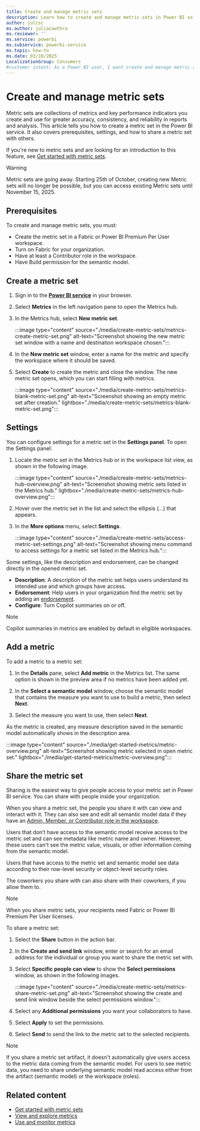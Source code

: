 ```yaml
---
title: Create and manage metric sets
description: Learn how to create and manage metric sets in Power BI so that members of your organization can find and reuse key metrics.
author: julcsc
ms.author: juliacawthra
ms.reviewer: ''
ms.service: powerbi
ms.subservice: powerbi-service
ms.topic: how-to
ms.date: 03/10/2025
LocalizationGroup: Consumers
#customer intent: As a Power BI user, I want create and manage metric sets so that my metrics are reusable and discoverable in my organization.
---
```


# Create and manage metric sets

Metric sets are collections of metrics and key performance indicators you create and use for greater accuracy, consistency, and reliability in reports and analysis.
This article tells you how to create a metric set in the Power BI service. It also covers prerequisites, settings, and how to share a metric set with others.

If you're new to metric sets and are looking for an introduction to this feature, see [Get started with metric sets](./get-started-metrics.md).

> [!WARNING]
> Metric sets are going away. Starting 25th of October, creating new Metric sets will no longer be possible, but you can access existing Metric sets until November 15, 2025.

## Prerequisites

To create and manage metric sets, you must:

- Create the metric set in a Fabric or Power BI Premium Per User workspace.
- Turn on Fabric for your organization.
- Have at least a Contributor role in the workspace.
- Have Build permission for the semantic model.

## Create a metric set

1. Sign in to the [**Power BI service**](https://app.powerbi.com) in your browser.

1. Select **Metrics** in the left navigation pane to open the Metrics hub.

1. In the Metrics hub, select **New metric set**.

   :::image type="content" source="./media/create-metric-sets/metrics-create-metric-set.png" alt-text="Screenshot showing the new metric set window with a name and destination workspace chosen.":::

1. In the **New metric set** window, enter a name for the metric and specify the workspace where it should be saved.

1. Select **Create** to create the metric and close the window. The new metric set opens, which you can start filling with metrics.

   :::image type="content" source="./media/create-metric-sets/metrics-blank-metric-set.png" alt-text="Screenshot showing an empty metric set after creation." lightbox="./media/create-metric-sets/metrics-blank-metric-set.png":::

## Settings

You can configure settings for a metric set in the **Settings panel**. To open the Settings panel:

1. Locate the metric set in the Metrics hub or in the workspace list view, as shown in the following image.

   :::image type="content" source="./media/create-metric-sets/metrics-hub-overview.png" alt-text="Screenshot showing metric sets listed in the Metrics hub." lightbox="./media/create-metric-sets/metrics-hub-overview.png":::

1. Hover over the metric set in the list and select the ellipsis (...) that appears.

1. In the **More options** menu, select **Settings**.

   :::image type="content" source="./media/create-metric-sets/access-metric-set-settings.png" alt-text="Screenshot showing menu command to access settings for a metric set listed in the Metrics hub.":::

Some settings, like the description and endorsement, can be changed directly in the opened metric set.

- **Description**: A description of the metric set helps users understand its intended use and which groups have access.
- **Endorsement**: Help users in your organization find the metric set by adding an [endorsement](../collaborate-share/service-endorsement-overview.md).
- **Configure**: Turn Copilot summaries on or off.

> [!NOTE]
> Copilot summaries in metrics are enabled by default in eligible workspaces.

## Add a metric

To add a metric to a metric set:

1. In the **Details** pane, select **Add metric** in the Metrics list. The same option is shown in the preview area if no metrics have been added yet.

1. In the **Select a semantic model** window, choose the semantic model that contains the measure you want to use to build a metric, then select **Next**.

1. Select the measure you want to use, then select **Next**.

As the metric is created, any measure description saved in the semantic model automatically shows in the description area.

:::image type="content" source="./media/get-started-metrics/metric-overview.png" alt-text="Screenshot showing metric selected in open metric set." lightbox="./media/get-started-metrics/metric-overview.png":::

## Share the metric set

Sharing is the easiest way to give people access to your metric set in Power BI service. You can share with people inside your organization.

When you share a metric set, the people you share it with can view and interact with it. They can also see and edit all semantic model data if they have an [Admin, Member, or Contributor role in the workspace](../collaborate-share/service-roles-new-workspaces.md).

Users that don’t have access to the semantic model receive access to the metric set and can see metadata like metric name and owner. However, these users can't see the metric value, visuals, or other information coming from the semantic model.

Users that have access to the metric set and semantic model see data according to their row-level security or object-level security roles.

The coworkers you share with can also share with their coworkers, if you allow them to.

> [!NOTE]
> When you share metric sets, your recipients need Fabric or Power BI Premium Per User licenses.

To share a metric set:

1. Select the **Share** button in the action bar.

1. In the **Create and send link** window, enter or search for an email address for the individual or group you want to share the metric set with.

1. Select **Specific people can view** to show the **Select permissions** window, as shown in the following images.

   :::image type="content" source="./media/create-metric-sets/metrics-share-metric-set.png" alt-text="Screenshot showing the create and send link window beside the select permissions window.":::

1. Select any **Additional permissions** you want your collaborators to have.

1. Select **Apply** to set the permissions.

1. Select **Send** to send the link to the metric set to the selected recipients.

> [!NOTE]
> If you share a metric set artifact, it doesn't automatically give users access to the metric data coming from the semantic model. For users to see metric data, you need to share underlying semantic model read access either from the artifact (semantic model) or the workspace (roles).

## Related content

- [Get started with metric sets](create-metric-sets.md)
- [View and explore metrics](view-explore-metrics.md)
- [Use and monitor metrics](use-monitor-metrics.md)
